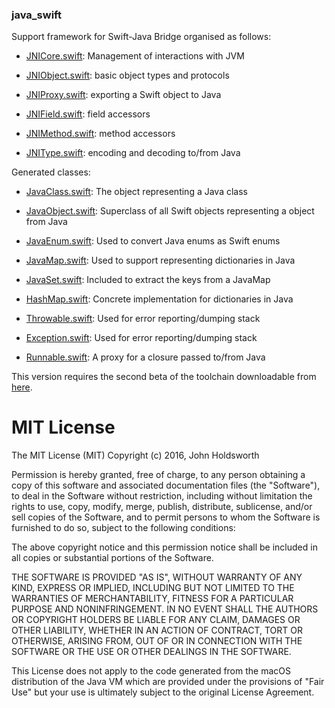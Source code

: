 
### java_swift

Support framework for Swift-Java Bridge organised as follows:

* [JNICore.swift](Sources/JNICore.swift): Management of interactions with JVM

* [JNIObject.swift](Sources/JNIObject.swift): basic object types and protocols

* [JNIProxy.swift](Sources/JNIProxy.swift): exporting a Swift object to Java

* [JNIField.swift](Sources/JNIField.swift): field accessors

* [JNIMethod.swift](Sources/JNIMethod.swift): method accessors

* [JNIType.swift](Sources/JNIType.swift): encoding and decoding to/from Java

Generated classes:

* [JavaClass.swift](Sources/JavaClass.swift): The object representing a Java class

* [JavaObject.swift](Sources/JavaObject.swift): Superclass of all Swift objects representing a object from Java

* [JavaEnum.swift](Sources/JavaEnum.swift): Used to convert Java enums as Swift enums

* [JavaMap.swift](Sources/JavaMap.swift): Used to support representing dictionaries in Java

* [JavaSet.swift](Sources/JavaSet.swift): Included to extract the keys from a JavaMap

* [HashMap.swift](Sources/HashMap.swift): Concrete implementation for dictionaries in Java

* [Throwable.swift](Sources/Throwable.swift): Used for error reporting/dumping stack

* [Exception.swift](Sources/Exception.swift): Used for error reporting/dumping stack

* [Runnable.swift](Sources/Runnable.swift): A proxy for a closure passed to/from Java

This version requires the second beta of the toolchain downloadable from [here](http://johnholdsworth.com/android_toolchain.tgz).

# MIT License

The MIT License (MIT)
Copyright (c) 2016, John Holdsworth

Permission is hereby granted, free of charge, to any person obtaining a copy of this
software and associated documentation files (the "Software"), to deal in the Software
without restriction, including without limitation the rights to use, copy, modify, merge,
publish, distribute, sublicense, and/or sell copies of the Software, and to permit persons
to whom the Software is furnished to do so, subject to the following conditions:

The above copyright notice and this permission notice shall be included in all copies or substantial portions of the Software.

THE SOFTWARE IS PROVIDED "AS IS", WITHOUT WARRANTY OF ANY KIND, EXPRESS OR IMPLIED,
INCLUDING BUT NOT LIMITED TO THE WARRANTIES OF MERCHANTABILITY, FITNESS FOR A PARTICULAR
PURPOSE AND NONINFRINGEMENT. IN NO EVENT SHALL THE AUTHORS OR COPYRIGHT HOLDERS BE LIABLE
FOR ANY CLAIM, DAMAGES OR OTHER LIABILITY, WHETHER IN AN ACTION OF CONTRACT, TORT OR OTHERWISE,
ARISING FROM, OUT OF OR IN CONNECTION WITH THE SOFTWARE OR THE USE OR OTHER DEALINGS IN THE SOFTWARE.

This License does not apply to the code generated from the macOS distribution of the Java VM
which are provided under the provisions of "Fair Use" but your use is ultimately subject
to the original License Agreement.
